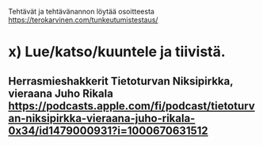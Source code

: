 Tehtävät ja tehtävänannon löytää osoitteesta https://terokarvinen.com/tunkeutumistestaus/




# x) Lue/katso/kuuntele ja tiivistä.


## Herrasmieshakkerit Tietoturvan Niksipirkka, vieraana Juho Rikala https://podcasts.apple.com/fi/podcast/tietoturvan-niksipirkka-vieraana-juho-rikala-0x34/id1479000931?i=1000670631512
